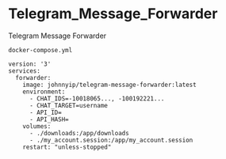 # Telegram_Message_Forwarder
 Telegram Message Forwarder

`docker-compose.yml`
```
version: '3'
services:
  forwarder:
    image: johnnyip/telegram-message-forwarder:latest
    environment:
      - CHAT_IDS=-10018065..., -100192221...
      - CHAT_TARGET=username
      - API_ID=
      - API_HASH=
    volumes:
      - ./downloads:/app/downloads
      - ./my_account.session:/app/my_account.session
    restart: "unless-stopped"
```
